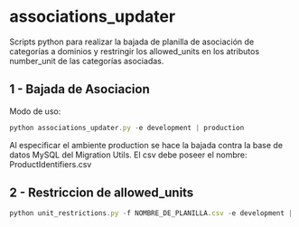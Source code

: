 # associations_updater
Scripts python para realizar la bajada de planilla de asociación de categorías a dominios y restringir los allowed_units en los atributos number_unit de las categorías asociadas.

## 1 - Bajada de Asociacion

Modo de uso:
```javascript
python associations_updater.py -e development | production
```

Al especificar el ambiente production se hace la bajada contra la base de datos MySQL del Migration Utils. El csv debe poseer el nombre: ProductIdentifiers.csv

## 2 - Restriccion de allowed_units

```javascript
python unit_restrictions.py -f NOMBRE_DE_PLANILLA.csv -e development | production
```
